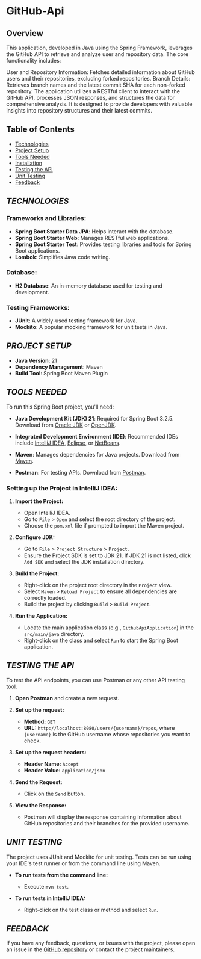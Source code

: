 # GitHub-Api

## Overview
This application, developed in Java using the Spring Framework, leverages the GitHub API to retrieve and analyze user and repository data. The core functionality includes:

User and Repository Information: Fetches detailed information about GitHub users and their repositories, excluding forked repositories.
Branch Details: Retrieves branch names and the latest commit SHA for each non-forked repository.
The application utilizes a RESTful client to interact with the GitHub API, processes JSON responses, and structures the data for comprehensive analysis. It is designed to provide developers with valuable insights into repository structures and their latest commits.

## Table of Contents
- [Technologies](#technologies)
- [Project Setup](#project-setup)
- [Tools Needed](#tools-needed)
- [Installation](#installation)
- [Testing the API](#testing-the-api)
- [Unit Testing](#unit-testing)
- [Feedback](#feedback)

## *TECHNOLOGIES*

### Frameworks and Libraries:
- **Spring Boot Starter Data JPA**: Helps interact with the database.
- **Spring Boot Starter Web**: Manages RESTful web applications.
- **Spring Boot Starter Test**: Provides testing libraries and tools for Spring Boot applications.
- **Lombok**: Simplifies Java code writing.

### Database:
- **H2 Database**: An in-memory database used for testing and development.

### Testing Frameworks:
- **JUnit**: A widely-used testing framework for Java.
- **Mockito**: A popular mocking framework for unit tests in Java.

## *PROJECT SETUP*

- **Java Version**: 21
- **Dependency Management**: Maven
- **Build Tool**: Spring Boot Maven Plugin

## *TOOLS NEEDED*

To run this Spring Boot project, you'll need:

- **Java Development Kit (JDK) 21**: Required for Spring Boot 3.2.5. Download from [Oracle JDK](https://www.oracle.com/pl/java/technologies/downloads/#java21) or [OpenJDK](https://openjdk.java.net/).

- **Integrated Development Environment (IDE)**: Recommended IDEs include [IntelliJ IDEA](https://www.jetbrains.com/idea/download/), [Eclipse](https://www.eclipse.org/downloads/), or [NetBeans](https://netbeans.apache.org/download/index.html).

- **Maven**: Manages dependencies for Java projects. Download from [Maven](https://maven.apache.org/download.cgi).

- **Postman**: For testing APIs. Download from [Postman](https://www.postman.com/downloads/).

### Setting up the Project in IntelliJ IDEA:

1. **Import the Project:**
    - Open IntelliJ IDEA.
    - Go to `File` > `Open` and select the root directory of the project.
    - Choose the `pom.xml` file if prompted to import the Maven project.

2. **Configure JDK:**
    - Go to `File` > `Project Structure` > `Project`.
    - Ensure the Project SDK is set to JDK 21. If JDK 21 is not listed, click `Add SDK` and select the JDK installation directory.

3. **Build the Project:**
    - Right-click on the project root directory in the `Project` view.
    - Select `Maven` > `Reload Project` to ensure all dependencies are correctly loaded.
    - Build the project by clicking `Build` > `Build Project`.

4. **Run the Application:**
    - Locate the main application class (e.g., `GithubApiApplication`) in the `src/main/java` directory.
    - Right-click on the class and select `Run` to start the Spring Boot application.

## *TESTING THE API*

To test the API endpoints, you can use Postman or any other API testing tool.

1. **Open Postman** and create a new request.

2. **Set up the request:**
    - **Method:** `GET`
    - **URL:** `http://localhost:8080/users/{username}/repos`, where `{username}` is the GitHub username whose repositories you want to check.

3. **Set up the request headers:**
    - **Header Name:** `Accept`
    - **Header Value:** `application/json`

4. **Send the Request:**
    - Click on the `Send` button.

5. **View the Response:**
    - Postman will display the response containing information about GitHub repositories and their branches for the provided username.

## *UNIT TESTING*

The project uses JUnit and Mockito for unit testing. Tests can be run using your IDE's test runner or from the command line using Maven.

- **To run tests from the command line:**
    - Execute `mvn test`.

- **To run tests in IntelliJ IDEA:**
    - Right-click on the test class or method and select `Run`.

## *FEEDBACK*

If you have any feedback, questions, or issues with the project, please open an issue in the [GitHub repository](<repository-url>) or contact the project maintainers.

